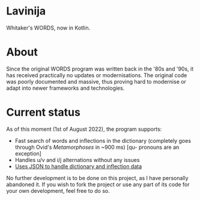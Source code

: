 # Lavinija

Whitaker's WORDS, now in Kotlin.

# About

Since the original WORDS program was written back in the '80s and '90s, it has
received practically no updates or modernisations. The original code was poorly documented and
massive, thus proving hard to modernise or adapt into newer frameworks and technologies. 

# Current status

As of this moment (1st of August 2022), the program supports:

* Fast search of words and inflections in the dictionary (completely goes through Ovid's *Metamorphoses* in ~900 ms)
  \[qu- pronouns are an exception]
* Handles u/v and i/j alternations without any issues
* [Uses JSON to handle dictionary and inflection data](https://github.com/Salihbasic/whitaker-words-jsonisator)

No further development is to be done on this project, as I have personally abandoned it.
If you wish to fork the project or use any part of its code for your own development, feel free to do so.

